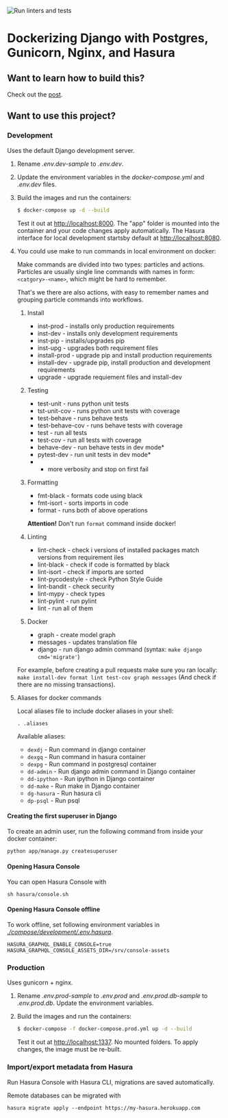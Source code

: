 ![Run linters and tests](https://github.com/zagrajmy/backend/workflows/Run%20linters%20and%20tests/badge.svg)

# Dockerizing Django with Postgres, Gunicorn, Nginx, and Hasura

## Want to learn how to build this?

Check out the [post](https://testdriven.io/dockerizing-django-with-postgres-gunicorn-and-nginx).

## Want to use this project?

### Development

Uses the default Django development server.

1. Rename _.env.dev-sample_ to _.env.dev_.
1. Update the environment variables in the _docker-compose.yml_ and _.env.dev_ files.
1. Build the images and run the containers:

   ```sh
   $ docker-compose up -d --build
   ```

   Test it out at [http://localhost:8000](http://localhost:8000). The "app" folder is mounted into the container and your code changes apply automatically.
   The Hasura interface for local development startsby default at [http://localhost:8080](http://localhost:8080).

1. You could use make to run commands in local environment on docker:

   Make commands are divided into two types: particles and actions. Particles are usually single line commands with names in form: `<catgory>-<name>`, which might be hard to remember.

   That's we there are also actions, with easy to remember names and grouping particle commands into workflows.

   1. Install

      - inst-prod - installs only production requirements
      - inst-dev - installs only development requirements
      - inst-pip - installs/upgrades pip
      - inst-upg - upgrades both requirement files
      - install-prod - upgrade pip and install production requirements
      - install-dev - upgrade pip, install production and development requirements
      - upgrade - upgrade requiement files and install-dev

   1. Testing

      - test-unit - runs python unit tests
      - tst-unit-cov - runs python unit tests with coverage
      - test-behave - runs behave tests
      - test-behave-cov - runs behave tests with coverage
      - test - run all tests
      - test-cov - run all tests with coverage
      - behave-dev - run behave tests in dev mode*
      - pytest-dev - run unit tests in dev mode*

      * - more verbosity and stop on first fail

   1. Formatting

      - fmt-black - formats code using black
      - fmt-isort - sorts imports in code
      - format - runs both of above operations

      **Attention!** Don't run `format` command inside docker!

   1. Linting

      - lint-check - check i versions of installed packages match versions from requirement iles
      - lint-black - check if code is formatted by black
      - lint-isort - check if imports are sorted
      - lint-pycodestyle - check Python Style Guide
      - lint-bandit - check security
      - lint-mypy - check types
      - lint-pylint - run pylint
      - lint - run all of them

   1. Docker
      - graph - create model graph
      - messages - updates translation file
      - django - run django admin command (syntax: `make django cmd='migrate'`)

   For example, before creating a pull requests make sure you ran locally:
   `make install-dev format lint test-cov graph messages`
   (And check if there are no missing transactions).


1. Aliases for docker commands

   Local aliases file to include docker aliases in your shell:

   `. .aliases`

   Available aliases:

   - `dexdj` - Run command in django container
   - `dexgq` - Run command in hasura container
   - `dexpg` - Run command in postgresql container
   - `dd-admin` - Run django admin command in Django container
   - `dd-ipython` - Run ipython in Django container
   - `dd-make` - Run make in Django container
   - `dg-hasura` - Run hasura cli
   - `dp-psql` - Run psql

#### Creating the first superuser in Django

To create an admin user, run the following command from inside your docker
container:

```sh
python app/manage.py createsuperuser
```

#### Opening Hasura Console

You can open Hasura Console with

```
sh hasura/console.sh
```

#### Opening Hasura Console offline

To work offline, set following environment variables
in [_./compose/development/.env.hasura_](./compose/development/.env.hasura).

```
HASURA_GRAPHQL_ENABLE_CONSOLE=true
HASURA_GRAPHQL_CONSOLE_ASSETS_DIR=/srv/console-assets
```

### Production

Uses gunicorn + nginx.

1. Rename _.env.prod-sample_ to _.env.prod_ and _.env.prod.db-sample_ to _.env.prod.db_. Update the environment variables.
1. Build the images and run the containers:

   ```sh
   $ docker-compose -f docker-compose.prod.yml up -d --build
   ```

   Test it out at [http://localhost:1337](http://localhost:1337). No mounted folders. To apply changes, the image must be re-built.

### Import/export metadata from Hasura

Run Hasura Console with Hasura CLI, migrations are saved automatically.

Remote databases can be migrated with

```
hasura migrate apply --endpoint https://my-hasura.herokuapp.com
```
